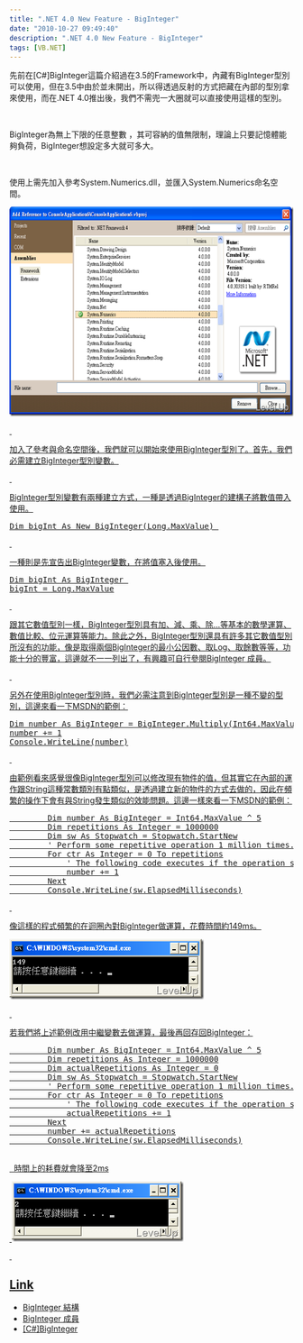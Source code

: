 ```yaml
---
title: ".NET 4.0 New Feature - BigInteger"
date: "2010-10-27 09:49:40"
description: ".NET 4.0 New Feature - BigInteger"
tags: [VB.NET]
---
```


<p>先前在[C#]BigInteger</a>這篇介紹過在3.5的Framework中，內藏有BigInteger型別可以使用，但在3.5中由於並未開出，所以得透過反射的方式把藏在內部的型別拿來使用，而在.NET 4.0推出後，我們不需兜一大圈就可以直接使用這樣的型別。</p>  <p> </p>  <p>BigInteger為無上下限的任意整數 ，其可容納的值無限制，理論上只要記憶體能夠負荷，BigInteger想設定多大就可多大。</p>  <p> </p>  <p>使用上需先加入參考System.Numerics.dll，並匯入System.Numerics命名空間。</p>  <p><a href="http://files.dotblogs.com.tw/larrynung/1010/.NET4.0NewFeatureBigInteger_12748/image_2.png"><img style="border-right: 0px; border-top: 0px; border-left: 0px; border-bottom: 0px" height="372" alt="image" src="\images\posts\18628\image_thumb.png" width="644" border="0" /> </p>  <p> </p>  <p>加入了參考與命名空間後，我們就可以開始來使用BigInteger型別了。首先，我們必需建立BigInteger型別變數。</p>  <p> </p>  <p>BigInteger型別變數有兩種建立方式，一種是透過BigInteger的建構子將數值帶入使用。</p>  <p>   </p><div class="wlWriterSmartContent" id="scid:812469c5-0cb0-4c63-8c15-c81123a09de7:96e6889b-781c-4338-baad-483de23d6048" style="padding-right: 0px; display: inline; padding-left: 0px; float: none; padding-bottom: 0px; margin: 0px; padding-top: 0px"><pre name="code" class="vb">Dim bigInt As New BigInteger(Long.MaxValue) </pre></div>


<p> </p>

<p>一種則是先宣告出BigInteger變數，在將值塞入後使用。</p>

<div class="wlWriterSmartContent" id="scid:812469c5-0cb0-4c63-8c15-c81123a09de7:c5bf172b-57fa-4aa5-9205-68b193b87296" style="padding-right: 0px; display: inline; padding-left: 0px; float: none; padding-bottom: 0px; margin: 0px; padding-top: 0px"><pre name="code" class="vb">Dim bigInt As BigInteger 
bigInt = Long.MaxValue</pre></div>

<p> </p>

<p>跟其它數值型別一樣，BigInteger型別具有加、減、乘、除...等基本的數學運算、數值比較、位元運算等能力。除此之外，BigInteger型別還具有許多其它數值型別所沒有的功能，像是取得兩個BigInteger的最小公因數、取Log、取餘數等等，功能十分的豐富，這邊就不一一列出了，有興趣可自行參閱BigInteger 成員。</p>

<p> </p>

<p>另外在使用BigInteger型別時，我們必需注意到BigInteger型別是一種不變的型別，這邊來看一下MSDN的範例：</p>

<div class="wlWriterSmartContent" id="scid:812469c5-0cb0-4c63-8c15-c81123a09de7:a8f3d26d-ed09-41e4-86f0-7be642c18f8c" style="padding-right: 0px; display: inline; padding-left: 0px; float: none; padding-bottom: 0px; margin: 0px; padding-top: 0px"><pre name="code" class="vb">Dim number As BigInteger = BigInteger.Multiply(Int64.MaxValue, 3)
number += 1
Console.WriteLine(number)</pre></div>

<p> </p>

<p>由範例看來感覺很像BigInteger型別可以修改現有物件的值，但其實它在內部的運作跟String這種常數類別有點類似，是透過建立新的物件的方式去做的，因此在頻繁的操作下會有與String發生類似的效能問題。這邊一樣來看一下MSDN的範例：</p>

<div class="wlWriterSmartContent" id="scid:812469c5-0cb0-4c63-8c15-c81123a09de7:16aeb461-c8e4-43ce-9064-77b77b6e38ad" style="padding-right: 0px; display: inline; padding-left: 0px; float: none; padding-bottom: 0px; margin: 0px; padding-top: 0px"><pre name="code" class="vb">        Dim number As BigInteger = Int64.MaxValue ^ 5
        Dim repetitions As Integer = 1000000
        Dim sw As Stopwatch = Stopwatch.StartNew
        ' Perform some repetitive operation 1 million times.
        For ctr As Integer = 0 To repetitions
            ' The following code executes if the operation succeeds.
            number += 1
        Next
        Console.WriteLine(sw.ElapsedMilliseconds)</pre></div>

<p> </p>

<p>像這樣的程式頻繁的在迴圈內對BigInteger做運算，花費時間約149ms。</p>

<p><img style="border-right: 0px; border-top: 0px; border-left: 0px; border-bottom: 0px" height="107" alt="image" src="\images\posts\18628\image_thumb_1.png" width="345" border="0" /> </p>

<p> </p>

<p>若我們將上述範例改用中繼變數去做運算，最後再回存回BigInteger：
  <br />

  </p><div class="wlWriterSmartContent" id="scid:812469c5-0cb0-4c63-8c15-c81123a09de7:b5870566-530e-412f-9db6-0ecbeb23b0be" style="padding-right: 0px; display: inline; padding-left: 0px; float: none; padding-bottom: 0px; margin: 0px; padding-top: 0px"><pre name="code" class="vb">        Dim number As BigInteger = Int64.MaxValue ^ 5
        Dim repetitions As Integer = 1000000
        Dim actualRepetitions As Integer = 0
        Dim sw As Stopwatch = Stopwatch.StartNew
        ' Perform some repetitive operation 1 million times.
        For ctr As Integer = 0 To repetitions
            ' The following code executes if the operation succeeds.
            actualRepetitions += 1
        Next
        number += actualRepetitions
        Console.WriteLine(sw.ElapsedMilliseconds)</pre></div>


<p>
  <br />  時間上的耗費就會降至2ms</p>

<p> <img style="border-right: 0px; border-top: 0px; border-left: 0px; border-bottom: 0px" height="107" alt="image" src="\images\posts\18628\image_thumb_2.png" width="305" border="0" /> </p>

<p> </p>

<h2> Link</h2>

<ul>
  <li>BigInteger 結構</li>

  <li>BigInteger 成員</li>

  <li>[C#]BigInteger</li>
</ul>
